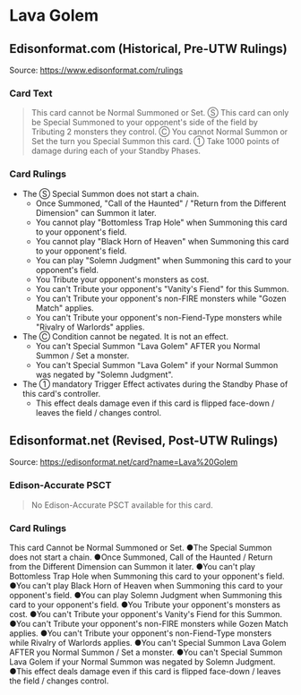 # Lava Golem

## Edisonformat.com (Historical, Pre-UTW Rulings)

Source: https://www.edisonformat.com/rulings

### Card Text

> This card cannot be Normal Summoned or Set. Ⓢ This card can only be Special Summoned to your opponent's side of the field by Tributing 2 monsters they control. Ⓒ You cannot Normal Summon or Set the turn you Special Summon this card. ① Take 1000 points of damage during each of your Standby Phases.

### Card Rulings

*   The Ⓢ Special Summon does not start a chain.
    *   Once Summoned, "Call of the Haunted" / "Return from the Different Dimension" can Summon it later.
    *   You cannot play "Bottomless Trap Hole" when Summoning this card to your opponent's field.
    *   You cannot play "Black Horn of Heaven" when Summoning this card to your opponent's field.
    *   You can play "Solemn Judgment" when Summoning this card to your opponent's field.
    *   You Tribute your opponent's monsters as cost.
    *   You can't Tribute your opponent's "Vanity's Fiend" for this Summon.
    *   You can't Tribute your opponent's non-FIRE monsters while "Gozen Match" applies.
    *   You can't Tribute your opponent's non-Fiend-Type monsters while "Rivalry of Warlords" applies.
*   The Ⓒ Condition cannot be negated. It is not an effect.
    *   You can't Special Summon "Lava Golem" AFTER you Normal Summon / Set a monster.
    *   You can't Special Summon "Lava Golem" if your Normal Summon was negated by "Solemn Judgment".
*   The ① mandatory Trigger Effect activates during the Standby Phase of this card's controller.
    *   This effect deals damage even if this card is flipped face-down / leaves the field / changes control.

## Edisonformat.net (Revised, Post-UTW Rulings)

Source: https://edisonformat.net/card?name=Lava%20Golem

### Edison-Accurate PSCT

> No Edison-Accurate PSCT available for this card.

### Card Rulings

This card Cannot be Normal Summoned or Set. ●The Special Summon does not start a chain.
●Once Summoned, Call of the Haunted / Return from the Different Dimension can Summon it later.
●You can't play Bottomless Trap Hole when Summoning this card to your opponent's field.
●You can't play Black Horn of Heaven when Summoning this card to your opponent's field.
●You can play Solemn Judgment when Summoning this card to your opponent's field.
●You Tribute your opponent's monsters as cost.
●You can't Tribute your opponent's Vanity's Fiend for this Summon.
●You can't Tribute your opponent's non-FIRE monsters while Gozen Match applies.
●You can't Tribute your opponent's non-Fiend-Type monsters while Rivalry of Warlords applies.
●You can't Special Summon Lava Golem AFTER you Normal Summon / Set a monster.
●You can't Special Summon Lava Golem if your Normal Summon was negated by Solemn Judgment.
●This effect deals damage even if this card is flipped face-down / leaves the field / changes control.
            